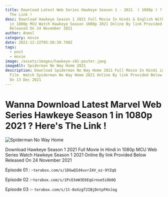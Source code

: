 ```yaml
---
title: Download Latest Web Series Hawkeye Season 1 - 2021  ( 1080p ) ? Here's
  The Link !
desc: Download Hawkeye Season 1 2021 Full Movie In Hindi & English With Subtitle
  in 1080p MCU Watch Hawkeye Season 1080p 2021 Online By link Provided Below
  Released On 24 November 2021
author: Anmol
category: movie
date: 2021-12-22T05:58:39.748Z
tags:
  - post
  - movie
image: /assets/images/hawkeye-s01-poster.jpeg
imageAlt: Spiderman No Way Home 2021
description: Download Spiderman No Way Home 2021 Full Movie In Hindi in 720p MCU
  Film  Watch Spiderman No Way Home 2021 Online By link Provided Below Released
  On 13 Dec 2021
---
```

# Wanna Download Latest Marvel Web Series Hawkeye Season 1 in 1080p 2021 ? Here's The Link !

![Spiderman No Way Home](/assets/blog/hawkeye-s01-poster.jpeg "Spiderman No Way Home 2021")

Download Hawkeye Season 1 2021 Full Movie In Hindi in 1080p MCU Web Series Watch Hawkeye Season 1 2021 Online By link Provided Below Released On 24 November 2021

Episode 01 : -`terabox.com/s/1DGwQId4uvrZ4V_oz-9YZqQ`

Episode 02 :-`terabox.com/s/1PcO3eW3E6EqGrnoe5i0b0Q`

Episode 03 :- `terabox.com/s/1t-0oXzgT2IBjDntpFKnJag`